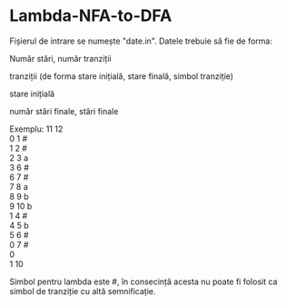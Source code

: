 # Lambda-NFA-to-DFA

Fișierul de intrare se numește "date.in". Datele trebuie să fie de forma:

Număr stări, număr tranziții

tranziții (de forma stare inițială, stare finală, simbol tranziție)

stare inițială

număr stări finale, stări finale

Exemplu:
11 12 </br>
0 1 # </br>
1 2 # </br>
2 3 a </br>
3 6 # </br>
6 7 # </br>
7 8 a </br>
8 9 b </br>
9 10 b </br>
1 4 # </br>
4 5 b </br>
5 6 # </br>
0 7 # </br>
0 </br>
1 10 </br>

Simbol pentru lambda este #, în consecință acesta nu poate fi folosit ca simbol de tranziție cu altă semnificație.
